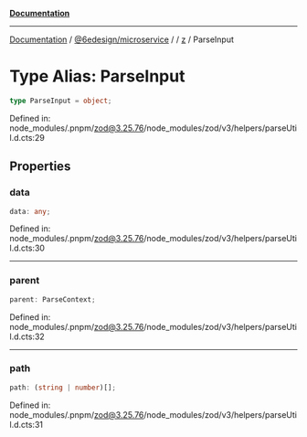 [**Documentation**](../../../../../README.md)

***

[Documentation](../../../../../README.md) / [@6edesign/microservice](../../../README.md) / [](../../../README.md) / [z](../README.md) / ParseInput

# Type Alias: ParseInput

```ts
type ParseInput = object;
```

Defined in: node\_modules/.pnpm/zod@3.25.76/node\_modules/zod/v3/helpers/parseUtil.d.cts:29

## Properties

### data

```ts
data: any;
```

Defined in: node\_modules/.pnpm/zod@3.25.76/node\_modules/zod/v3/helpers/parseUtil.d.cts:30

***

### parent

```ts
parent: ParseContext;
```

Defined in: node\_modules/.pnpm/zod@3.25.76/node\_modules/zod/v3/helpers/parseUtil.d.cts:32

***

### path

```ts
path: (string | number)[];
```

Defined in: node\_modules/.pnpm/zod@3.25.76/node\_modules/zod/v3/helpers/parseUtil.d.cts:31
